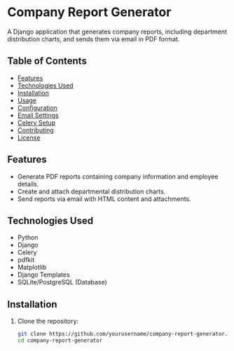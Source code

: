 # Company Report Generator

A Django application that generates company reports, including department distribution charts, and sends them via email in PDF format.

## Table of Contents
- [Features](#features)
- [Technologies Used](#technologies-used)
- [Installation](#installation)
- [Usage](#usage)
- [Configuration](#configuration)
- [Email Settings](#email-settings)
- [Celery Setup](#celery-setup)
- [Contributing](#contributing)
- [License](#license)

## Features
- Generate PDF reports containing company information and employee details.
- Create and attach departmental distribution charts.
- Send reports via email with HTML content and attachments.

## Technologies Used
- Python
- Django
- Celery
- pdfkit
- Matplotlib
- Django Templates
- SQLite/PostgreSQL (Database)

## Installation
1. Clone the repository:
   ```bash
   git clone https://github.com/yourusername/company-report-generator.git
   cd company-report-generator
